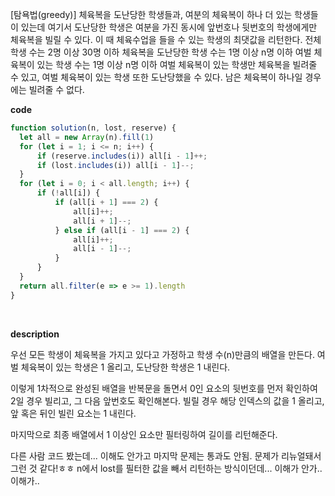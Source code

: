 <!--
파일 이름은 날짜-문제제목 (예시: 2021-03-21-완주하지못한선수.md)
-->

[탐욕법(greedy)] 체육복을 도난당한 학생들과, 여분의 체육복이 하나 더 있는 학생들이 있는데 여기서 도난당한 학생은 여분을 가진 동시에 앞번호나 뒷번호의 학생에게만 체육복을 빌릴 수 있다. 이 때 체육수업을 들을 수 있는 학생의 최댓값을 리턴한다.
전체 학생 수는 2명 이상 30명 이하
체육복을 도난당한 학생 수는 1명 이상 n명 이하
여벌 체육복이 있는 학생 수는 1명 이상 n명 이하
여벌 체육복이 있는 학생만 체육복을 빌려줄 수 있고, 여벌 체육복이 있는 학생 또한 도난당했을 수 있다. 남은 체육복이 하나일 경우에는 빌려줄 수 없다.

**code**

```js
function solution(n, lost, reserve) {
  let all = new Array(n).fill(1)
  for (let i = 1; i <= n; i++) {
      if (reserve.includes(i)) all[i - 1]++;
      if (lost.includes(i)) all[i - 1]--;
  }
  for (let i = 0; i < all.length; i++) {
      if (!all[i]) {
          if (all[i + 1] === 2) {
              all[i]++;
              all[i + 1]--;
          } else if (all[i - 1] === 2) {
              all[i]++;
              all[i - 1]--;
          }
      }
  }
  return all.filter(e => e >= 1).length
}
```

<br>

**description**

우선 모든 학생이 체육복을 가지고 있다고 가정하고 학생 수(n)만큼의 배열을 만든다. 여벌 체육복이 있는 학생은 1 올리고, 도난당한 학생은 1 내린다.

이렇게 1차적으로 완성된 배열을 반복문을 돌면서 0인 요소의 뒷번호를 먼저 확인하여 2일 경우 빌리고, 그 다음 앞번호도 확인해본다. 빌릴 경우 해당 인덱스의 값을 1 올리고, 앞 혹은 뒤인 빌린 요소는 1 내린다.

마지막으로 최종 배열에서 1 이상인 요소만 필터링하여 길이를 리턴해준다.

다른 사람 코드 봤는데... 이해도 안가고 마지막 문제는 통과도 안됨. 문제가 리뉴얼돼서 그런 것 같다!ㅎㅎ n에서 lost를 필터한 값을 빼서 리턴하는 방식이던데... 이해가 안가.. 이해가..
